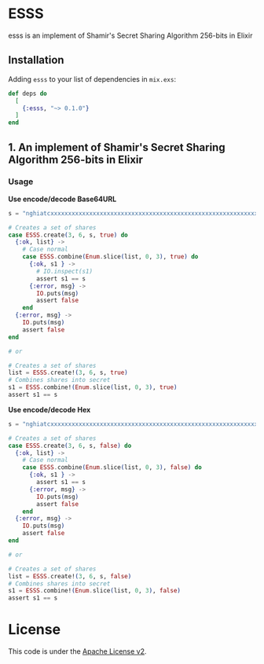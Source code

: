 # ESSS
esss is an implement of Shamir's Secret Sharing Algorithm 256-bits in Elixir  

## Installation

Adding `esss` to your list of dependencies in `mix.exs`:  

```elixir
def deps do
  [
    {:esss, "~> 0.1.0"}
  ]
end
```

## 1. An implement of Shamir's Secret Sharing Algorithm 256-bits in Elixir

### Usage
**Use encode/decode Base64URL**  
```elixir
s = "nghiatcxxxxxxxxxxxxxxxxxxxxxxxxxxxxxxxxxxxxxxxxxxxxxxxxxxxxxxxxxxxxxxxxxxxxxxxxxxxxxxxxxxxxxxxxxxxxxxxxxxxxxx"

# Creates a set of shares
case ESSS.create(3, 6, s, true) do
  {:ok, list} ->
    # Case normal
    case ESSS.combine(Enum.slice(list, 0, 3), true) do
      {:ok, s1 } ->
        # IO.inspect(s1)
        assert s1 == s
      {:error, msg} ->
        IO.puts(msg)
        assert false
    end
  {:error, msg} ->
    IO.puts(msg)
    assert false
end

# or

# Creates a set of shares
list = ESSS.create!(3, 6, s, true)
# Combines shares into secret
s1 = ESSS.combine!(Enum.slice(list, 0, 3), true)
assert s1 == s
```

**Use encode/decode Hex**  
```elixir
s = "nghiatcxxxxxxxxxxxxxxxxxxxxxxxxxxxxxxxxxxxxxxxxxxxxxxxxxxxxxxxxxxxxxxxxxxxxxxxxxxxxxxxxxxxxxxxxxxxxxxxxxxxxxx"

# Creates a set of shares
case ESSS.create(3, 6, s, false) do
  {:ok, list} ->
    # Case normal
    case ESSS.combine(Enum.slice(list, 0, 3), false) do
      {:ok, s1 } ->
        assert s1 == s
      {:error, msg} ->
        IO.puts(msg)
        assert false
    end
  {:error, msg} ->
    IO.puts(msg)
    assert false
end

# or

# Creates a set of shares
list = ESSS.create!(3, 6, s, false)
# Combines shares into secret
s1 = ESSS.combine!(Enum.slice(list, 0, 3), false)
assert s1 == s
```


# License
This code is under the [Apache License v2](https://www.apache.org/licenses/LICENSE-2.0).  
